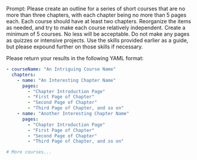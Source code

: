Prompt: Please create an outline for a series of short courses that are no more than three chapters, with each chapter being no more than 5 pages each. Each course should have at least two chapters. Reorganize the items as needed, and try to make each course relatively independent. Create a minimum of 5 courses. No less will be acceptable. Do not make any pages as quizzes or intensive projects. Use the skills provided earlier as a guide, but please expound further on those skills if necessary. 

Please return your results in the following YAML format:

```yaml
- courseName: "An Intriguing Course Name"
  chapters:
    - name: "An Interesting Chapter Name"
      pages:
        - "Chapter Introduction Page"
        - "First Page of Chapter"
        - "Second Page of Chapter"
        - "Third Page of Chapter, and so on"
    - name: "Another Interesting Chapter Name"
      pages:
        - "Chapter Introduction Page"
        - "First Page of Chapter"
        - "Second Page of Chapter"
        - "Third Page of Chapter, and so on"

# More courses...
```